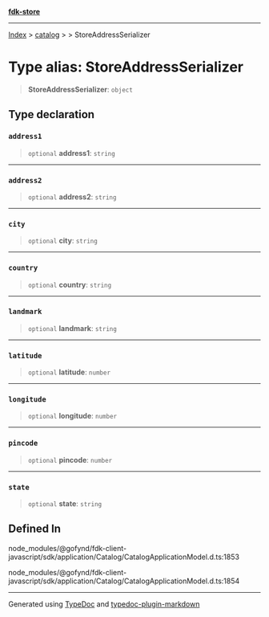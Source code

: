 [**fdk-store**](../../../README.md)
***

[Index](../../../API.md) > [catalog](../../README.md) > [<internal>](../README.md) > StoreAddressSerializer

# Type alias: StoreAddressSerializer

> **StoreAddressSerializer**: `object`

## Type declaration

### `address1`

> `optional` **address1**: `string`

***

### `address2`

> `optional` **address2**: `string`

***

### `city`

> `optional` **city**: `string`

***

### `country`

> `optional` **country**: `string`

***

### `landmark`

> `optional` **landmark**: `string`

***

### `latitude`

> `optional` **latitude**: `number`

***

### `longitude`

> `optional` **longitude**: `number`

***

### `pincode`

> `optional` **pincode**: `number`

***

### `state`

> `optional` **state**: `string`

## Defined In

node\_modules/@gofynd/fdk-client-javascript/sdk/application/Catalog/CatalogApplicationModel.d.ts:1853

node\_modules/@gofynd/fdk-client-javascript/sdk/application/Catalog/CatalogApplicationModel.d.ts:1854

***
Generated using [TypeDoc](https://typedoc.org/) and [typedoc-plugin-markdown](https://www.npmjs.com/package/typedoc-plugin-markdown)
